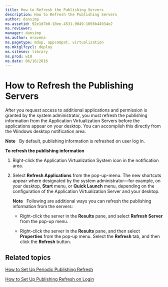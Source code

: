 ```yaml
---
title: How to Refresh the Publishing Servers
description: How to Refresh the Publishing Servers
author: dansimp
ms.assetid: 92e1d7b0-10ee-4531-9049-1056b44934e2
ms.reviewer: 
manager: dansimp
ms.author: eravena
ms.pagetype: mdop, appcompat, virtualization
ms.mktglfcycl: deploy
ms.sitesec: library
ms.prod: w10
ms.date: 06/16/2016
---
```



# How to Refresh the Publishing Servers


After you request access to additional applications and permission is granted by the system administrator, you must refresh the publishing information from the Application Virtualization Servers before the applications appear on your desktop. You can accomplish this directly from the Windows desktop notification area.

**Note**  
By default, publishing information is refreshed on user log in.

 

**To refresh the publishing information**

1.  Right-click the Application Virtualization System icon in the notification area.

2.  Select **Refresh Applications** from the pop-up-menu. The new shortcuts appear where designated by the system administrator—for example, on your desktop, **Start** menu, or **Quick Launch** menu, depending on the configuration of the Application Virtualization Server and your desktop.

    **Note**  
    Following are additional ways you can refresh the publishing information from the servers:

    -   Right-click the server in the **Results** pane, and select **Refresh Server** from the pop-up menu.

    -   Right-click the server in the **Results** pane, and then select **Properties** from the pop-up menu. Select the **Refresh** tab, and then click the **Refresh** button.

     

## Related topics


[How to Set Up Periodic Publishing Refresh](how-to-set-up-periodic-publishing-refresh.md)

[How to Set Up Publishing Refresh on Login](how-to-set-up-publishing-refresh-on-login.md)

 

 





